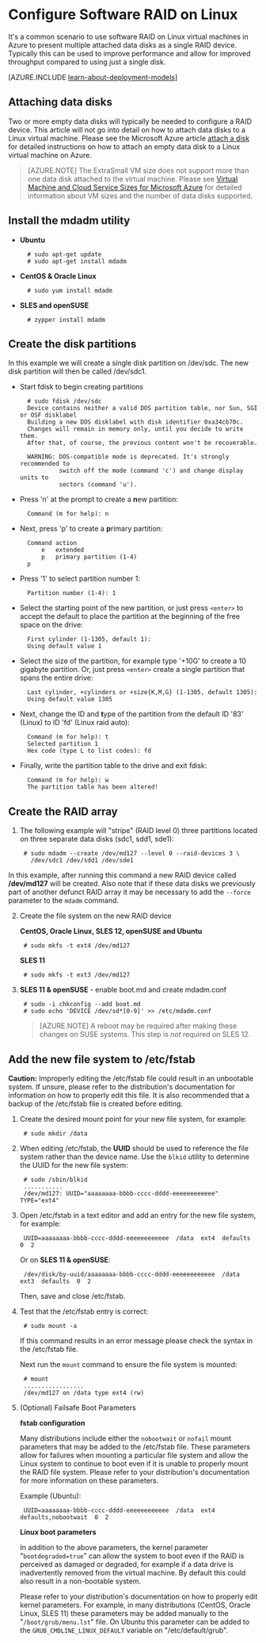 <properties 
    pageTitle="Configure software RAID on avirtual machine running Linux | Microsoft Azure" 
    description="Learn how to use mdadm to configure RAID on Linux in Azure." 
    services="virtual-machines" 
    documentationCenter="" 
    authors="szarkos" 
    writer="szark" 
    manager="timlt" 
    editor=""
    tag="azure-service-management,azure-resource-manager" />

<tags 
    ms.service="virtual-machines" 
    ms.workload="infrastructure-services" 
    ms.tgt_pltfrm="vm-linux" 
    ms.devlang="na" 
    ms.topic="article" 
    ms.date="07/29/2015" 
    ms.author="szark"/>



# Configure Software RAID on Linux
It's a common scenario to use software RAID on Linux virtual machines in Azure to present multiple attached data disks as a single RAID device. Typically this can be used to improve performance and allow for improved throughput compared to using just a single disk.

[AZURE.INCLUDE [learn-about-deployment-models](../../includes/learn-about-deployment-models-both-include.md)]
 

## Attaching data disks
Two or more empty data disks will typically be needed to configure a RAID device.  This article will not go into detail on how to attach data disks to a Linux virtual machine.  Please see the Microsoft Azure article [attach a disk](storage-windows-attach-disk.md#attachempty) for detailed instructions on how to attach an empty data disk to a Linux virtual machine on Azure.

>[AZURE.NOTE] The ExtraSmall VM size does not support more than one data disk attached to the virtual machine.  Please see [Virtual Machine and Cloud Service Sizes for Microsoft Azure](https://msdn.microsoft.com/library/azure/dn197896.aspx) for detailed information about VM sizes and the number of data disks supported.


## Install the mdadm utility

- **Ubuntu**

        # sudo apt-get update
        # sudo apt-get install mdadm

- **CentOS & Oracle Linux**

        # sudo yum install mdadm

- **SLES and openSUSE**

        # zypper install mdadm


## Create the disk partitions
In this example we will create a single disk partition on /dev/sdc. The new disk partition will then be called /dev/sdc1.

- Start fdisk to begin creating partitions

        # sudo fdisk /dev/sdc
        Device contains neither a valid DOS partition table, nor Sun, SGI or OSF disklabel
        Building a new DOS disklabel with disk identifier 0xa34cb70c.
        Changes will remain in memory only, until you decide to write them.
        After that, of course, the previous content won't be recoverable.

        WARNING: DOS-compatible mode is deprecated. It's strongly recommended to
                 switch off the mode (command 'c') and change display units to
                 sectors (command 'u').

- Press 'n' at the prompt to create a **n**ew partition:

        Command (m for help): n

- Next, press 'p' to create a **p**rimary partition:

        Command action
            e   extended
            p   primary partition (1-4)
        p

- Press '1' to select partition number 1:

        Partition number (1-4): 1

- Select the starting point of the new partition, or just press `<enter>` to accept the default to place the partition at the beginning of the free space on the drive:

        First cylinder (1-1305, default 1):
        Using default value 1

- Select the size of the partition, for example type '+10G' to create a 10 gigabyte partition. Or, just press `<enter>` create a single partition that spans the entire drive:

        Last cylinder, +cylinders or +size{K,M,G} (1-1305, default 1305): 
        Using default value 1305

- Next, change the ID and **t**ype of the partition from the default ID '83' (Linux) to ID 'fd' (Linux raid auto):

        Command (m for help): t
        Selected partition 1
        Hex code (type L to list codes): fd

- Finally, write the partition table to the drive and exit fdisk:

        Command (m for help): w
        The partition table has been altered!


## Create the RAID array

1. The following example will "stripe" (RAID level 0) three partitions located on three separate data disks (sdc1, sdd1, sde1):

        # sudo mdadm --create /dev/md127 --level 0 --raid-devices 3 \
          /dev/sdc1 /dev/sdd1 /dev/sde1

In this example, after running this command a new RAID device called **/dev/md127** will be created. Also note that if these data disks we previously part of another defunct RAID array it may be necessary to add the `--force` parameter to the `mdadm` command.


2. Create the file system on the new RAID device

    **CentOS, Oracle Linux, SLES 12, openSUSE and Ubuntu**

        # sudo mkfs -t ext4 /dev/md127

    **SLES 11**

        # sudo mkfs -t ext3 /dev/md127

3. **SLES 11 & openSUSE** - enable boot.md and create mdadm.conf

        # sudo -i chkconfig --add boot.md
        # sudo echo 'DEVICE /dev/sd*[0-9]' >> /etc/mdadm.conf

    >[AZURE.NOTE] A reboot may be required after making these changes on SUSE systems. This step is *not* required on SLES 12.


## Add the new file system to /etc/fstab

**Caution:** Improperly editing the /etc/fstab file could result in an unbootable system. If unsure, please refer to the distribution's documentation for information on how to properly edit this file. It is also recommended that a backup of the /etc/fstab file is created before editing.

1. Create the desired mount point for your new file system, for example:

        # sudo mkdir /data

2. When editing /etc/fstab, the **UUID** should be used to reference the file system rather than the device name.  Use the `blkid` utility to determine the UUID for the new file system:

        # sudo /sbin/blkid
        ...........
        /dev/md127: UUID="aaaaaaaa-bbbb-cccc-dddd-eeeeeeeeeeee" TYPE="ext4"

3. Open /etc/fstab in a text editor and add an entry for the new file system, for example:

        UUID=aaaaaaaa-bbbb-cccc-dddd-eeeeeeeeeeee  /data  ext4  defaults  0  2

    Or on **SLES 11 & openSUSE**:

        /dev/disk/by-uuid/aaaaaaaa-bbbb-cccc-dddd-eeeeeeeeeeee  /data  ext3  defaults  0  2

    Then, save and close /etc/fstab.

4. Test that the /etc/fstab entry is correct:

        # sudo mount -a

    If this command results in an error message please check the syntax in the /etc/fstab file.

    Next run the `mount` command to ensure the file system is mounted:

        # mount
        .................
        /dev/md127 on /data type ext4 (rw)

5. (Optional) Failsafe Boot Parameters

    **fstab configuration**

    Many distributions include either the `nobootwait` or `nofail` mount parameters that may be added to the /etc/fstab file. These parameters allow for failures when mounting a particular file system and allow the Linux system to continue to boot even if it is unable to properly mount the RAID file system. Please refer to your distribution's documentation for more information on these parameters.

    Example (Ubuntu):

        UUID=aaaaaaaa-bbbb-cccc-dddd-eeeeeeeeeeee  /data  ext4  defaults,nobootwait  0  2

    **Linux boot parameters**

    In addition to the above parameters, the kernel parameter "`bootdegraded=true`" can allow the system to boot even if the RAID is perceived as damaged or degraded, for example if a data drive is inadvertently removed from the virtual machine. By default this could also result in a non-bootable system.

    Please refer to your distribution's documentation on how to properly edit kernel parameters. For example, in many distributions (CentOS, Oracle Linux, SLES 11) these parameters may be added manually to the "`/boot/grub/menu.lst`" file.  On Ubuntu this parameter can be added to the `GRUB_CMDLINE_LINUX_DEFAULT` variable on "/etc/default/grub".

 

